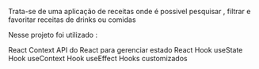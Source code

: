 Trata-se de uma aplicação de receitas onde é possivel pesquisar , filtrar e favoritar receitas de drinks ou comidas

Nesse projeto foi utilizado :

React
Context API do React para gerenciar estado
React Hook useState
Hook useContext
Hook useEffect
Hooks customizados
